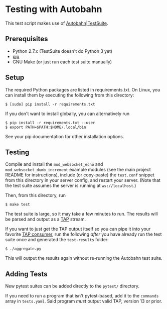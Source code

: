 # Testing with Autobahn

This test script makes use of
[Autobahn|TestSuite](http://autobahn.ws/testsuite/).

## Prerequisites

* Python 2.7.x (TestSuite doesn't do Python 3 yet)
* [pip](https://pip.pypa.io/)
* GNU Make (or just run each test suite manually)

## Setup

The required Python packages are listed in requirements.txt. On Linux, you can
install them by executing the following from this directory:

    $ [sudo] pip install -r requirements.txt

If you don't want to install globally, you can alternatively run

    $ pip install -r requirements.txt --user
    $ export PATH=$PATH:$HOME/.local/bin

See your pip documentation for other installation options.

## Testing

Compile and install the `mod_websocket_echo` and `mod_websocket_dumb_increment`
example modules (see the main project README for instructions), include (or
copy-paste) the `test.conf` snippet from this directory in your server config,
and restart your server.  (Note that the test suite assumes the server is
running at `ws://localhost`.)

Then, from this directory, run

    $ make test

The test suite is large, so it may take a few minutes to run. The results will
be parsed and output as a [TAP](http://testanything.org) stream.

If you want to just get the TAP output itself so you can pipe it into your
favorite [TAP consumer](http://testanything.org/consumers.html), run the
following *after* you have already run the test suite once and generated the
`test-results` folder:

    $ ./aggregate.py

This will output the results again without re-running the Autobahn test suite.

## Adding Tests

New pytest suites can be added directly to the `pytest/` directory.

If you need to run a program that isn't pytest-based, add it to the `commands`
array in `tests.yaml`. Said program _must_ output valid TAP, version 13 or
prior.
